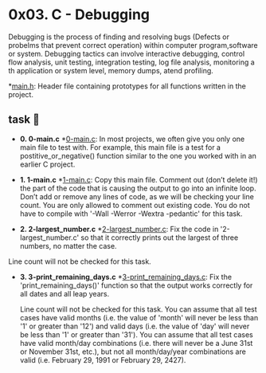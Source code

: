 # 0x03. C - Debugging

Debugging is the process of finding and resolving bugs (Defects or probelms that prevent correct operation) within computer program,software or system.
Debugging tactics can involve interactive debugging, control flow analysis, unit testing, integration testing, log file analysis, monitoring a th application or system level, memory dumps, atend profiling.

*[main.h](./main.h): Header file containing prototypes for all functions written in the project.

## task :page_with_curl:
* **0. 0-main.c**
*[0-main.c](./0-main.c): In most projects, we often give you only one main file to test with. For example, this main file is a test for a postitive_or_negative() function similar to the one you worked with in an earlier C project.

* **1. 1-main.c**
*[1-main.c](./1-main.c): Copy this main file. Comment out (don’t delete it!) the part of the code that is causing the output to go into an infinite loop.
Don’t add or remove any lines of code, as we will be checking your line count. You are only allowed to comment out existing code.
You do not have to compile with '-Wall -Werror -Wextra -pedantic' for this task.

* **2. 2-largest_number.c**
*[2-largest_number.c](./2-largest_number.c): Fix the code in '2-largest_number.c' so that it correctly prints out the largest of three numbers, no matter the case.

 Line count will not be checked for this task.
 * **3. 3-print_remaining_days.c**
 *[3-print_remaining_days.c](./3-print_remaining_days.c): Fix the 'print_remaining_days()' function so that the output works correctly for all dates and all leap years.

    Line count will not be checked for this task.
    You can assume that all test cases have valid months (i.e. the value of 'month' will never be less than '1' or greater than '12') and valid days (i.e. the value of 'day' will never be less than '1' or greater than '31').
    You can assume that all test cases have valid month/day combinations (i.e. there will never be a June 31st or November 31st, etc.), but not all month/day/year combinations are valid (i.e. February 29, 1991 or February 29, 2427).
